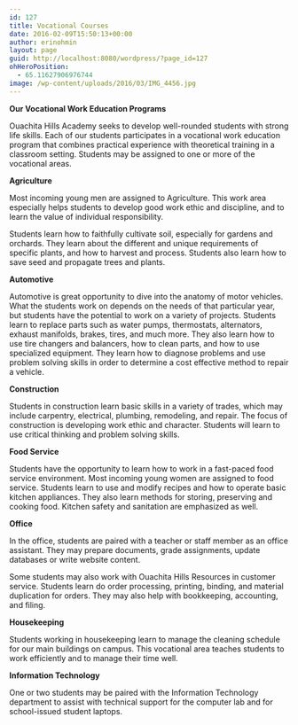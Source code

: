```yaml
---
id: 127
title: Vocational Courses
date: 2016-02-09T15:50:13+00:00
author: erinohmin
layout: page
guid: http://localhost:8080/wordpress/?page_id=127
ohHeroPosition:
  - 65.11627906976744
image: /wp-content/uploads/2016/03/IMG_4456.jpg
---
```

**Our Vocational Work Education Programs**

Ouachita Hills Academy seeks to develop well-rounded students with strong life skills. Each of our students participates in a vocational work education program that combines practical experience with theoretical training in a classroom setting. Students may be assigned to one or more of the vocational areas.

**Agriculture**
  
Most incoming young men are assigned to Agriculture. This work area especially helps students to develop good work ethic and discipline, and to learn the value of individual responsibility.

Students learn how to faithfully cultivate soil, especially for gardens and orchards. They learn about the different and unique requirements of specific plants, and how to harvest and process. Students also learn how to save seed and propagate trees and plants.

**Automotive**
  
Automotive is great opportunity to dive into the anatomy of motor vehicles. What the students work on depends on the needs of that particular year, but students have the potential to work on a variety of projects. Students learn to replace parts such as water pumps, thermostats, alternators, exhaust manifolds, brakes, tires, and much more. They also learn how to use tire changers and balancers, how to clean parts, and how to use specialized equipment. They learn how to diagnose problems and use problem solving skills in order to determine a cost effective method to repair a vehicle.

**Construction**
  
Students in construction learn basic skills in a variety of trades, which may include carpentry, electrical, plumbing, remodeling, and repair. The focus of construction is developing work ethic and character. Students will learn to use critical thinking and problem solving skills.

**Food Service**
  
Students have the opportunity to learn how to work in a fast-paced food service environment. Most incoming young women are assigned to food service. Students learn to use and modify recipes and how to operate basic kitchen appliances. They also learn methods for storing, preserving and cooking food. Kitchen safety and sanitation are emphasized as well.

**Office**
  
In the office, students are paired with a teacher or staff member as an office assistant. They may prepare documents, grade assignments, update databases or write website content.

Some students may also work with Ouachita Hills Resources in customer service. Students learn do order processing, printing, binding, and material duplication for orders. They may also help with bookkeeping, accounting, and filing.

**Housekeeping**
  
Students working in housekeeping learn to manage the cleaning schedule for our main buildings on campus. This vocational area teaches students to work efficiently and to manage their time well. 

**Information Technology**
  
One or two students may be paired with the Information Technology department to assist with technical support for the computer lab and for school-issued student laptops.